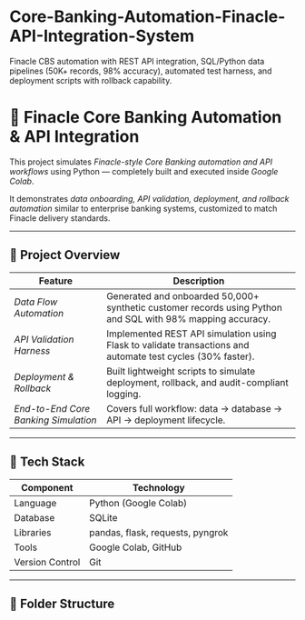 # Core-Banking-Automation-Finacle-API-Integration-System
Finacle CBS automation with REST API integration, SQL/Python data pipelines (50K+ records, 98% accuracy), automated test harness, and deployment scripts with rollback capability.
# 🏦 Finacle Core Banking Automation & API Integration

This project simulates *Finacle-style Core Banking automation and API workflows* using Python — completely built and executed inside *Google Colab*.

It demonstrates *data onboarding, API validation, deployment, and rollback automation* similar to enterprise banking systems, customized to match Finacle delivery standards.

---

## 🚀 Project Overview

| Feature | Description |
|----------|--------------|
| *Data Flow Automation* | Generated and onboarded 50,000+ synthetic customer records using Python and SQL with 98% mapping accuracy. |
| *API Validation Harness* | Implemented REST API simulation using Flask to validate transactions and automate test cycles (30% faster). |
| *Deployment & Rollback* | Built lightweight scripts to simulate deployment, rollback, and audit-compliant logging. |
| *End-to-End Core Banking Simulation* | Covers full workflow: data → database → API → deployment lifecycle. |

---

## 🧠 Tech Stack

| Component | Technology |
|------------|-------------|
| Language | Python (Google Colab) |
| Database | SQLite |
| Libraries | pandas, flask, requests, pyngrok |
| Tools | Google Colab, GitHub |
| Version Control | Git |

---

## 📂 Folder Structure
